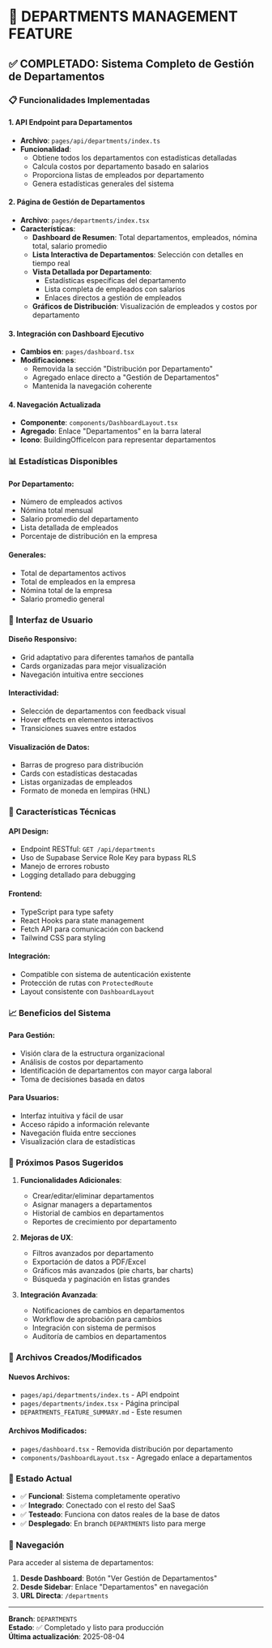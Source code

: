# 🏢 DEPARTMENTS MANAGEMENT FEATURE

## ✅ COMPLETADO: Sistema Completo de Gestión de Departamentos

### 📋 Funcionalidades Implementadas

#### 1. **API Endpoint para Departamentos**
- **Archivo**: `pages/api/departments/index.ts`
- **Funcionalidad**: 
  - Obtiene todos los departamentos con estadísticas detalladas
  - Calcula costos por departamento basado en salarios
  - Proporciona listas de empleados por departamento
  - Genera estadísticas generales del sistema

#### 2. **Página de Gestión de Departamentos**
- **Archivo**: `pages/departments/index.tsx`
- **Características**:
  - **Dashboard de Resumen**: Total departamentos, empleados, nómina total, salario promedio
  - **Lista Interactiva de Departamentos**: Selección con detalles en tiempo real
  - **Vista Detallada por Departamento**: 
    - Estadísticas específicas del departamento
    - Lista completa de empleados con salarios
    - Enlaces directos a gestión de empleados
  - **Gráficos de Distribución**: Visualización de empleados y costos por departamento

#### 3. **Integración con Dashboard Ejecutivo**
- **Cambios en**: `pages/dashboard.tsx`
- **Modificaciones**:
  - Removida la sección "Distribución por Departamento"
  - Agregado enlace directo a "Gestión de Departamentos"
  - Mantenida la navegación coherente

#### 4. **Navegación Actualizada**
- **Componente**: `components/DashboardLayout.tsx`
- **Agregado**: Enlace "Departamentos" en la barra lateral
- **Icono**: BuildingOfficeIcon para representar departamentos

### 📊 Estadísticas Disponibles

#### **Por Departamento**:
- Número de empleados activos
- Nómina total mensual
- Salario promedio del departamento
- Lista detallada de empleados
- Porcentaje de distribución en la empresa

#### **Generales**:
- Total de departamentos activos
- Total de empleados en la empresa
- Nómina total de la empresa
- Salario promedio general

### 🎨 Interfaz de Usuario

#### **Diseño Responsivo**:
- Grid adaptativo para diferentes tamaños de pantalla
- Cards organizadas para mejor visualización
- Navegación intuitiva entre secciones

#### **Interactividad**:
- Selección de departamentos con feedback visual
- Hover effects en elementos interactivos
- Transiciones suaves entre estados

#### **Visualización de Datos**:
- Barras de progreso para distribución
- Cards con estadísticas destacadas
- Listas organizadas de empleados
- Formato de moneda en lempiras (HNL)

### 🔧 Características Técnicas

#### **API Design**:
- Endpoint RESTful: `GET /api/departments`
- Uso de Supabase Service Role Key para bypass RLS
- Manejo de errores robusto
- Logging detallado para debugging

#### **Frontend**:
- TypeScript para type safety
- React Hooks para state management
- Fetch API para comunicación con backend
- Tailwind CSS para styling

#### **Integración**:
- Compatible con sistema de autenticación existente
- Protección de rutas con `ProtectedRoute`
- Layout consistente con `DashboardLayout`

### 📈 Beneficios del Sistema

#### **Para Gestión**:
- Visión clara de la estructura organizacional
- Análisis de costos por departamento
- Identificación de departamentos con mayor carga laboral
- Toma de decisiones basada en datos

#### **Para Usuarios**:
- Interfaz intuitiva y fácil de usar
- Acceso rápido a información relevante
- Navegación fluida entre secciones
- Visualización clara de estadísticas

### 🚀 Próximos Pasos Sugeridos

1. **Funcionalidades Adicionales**:
   - Crear/editar/eliminar departamentos
   - Asignar managers a departamentos
   - Historial de cambios en departamentos
   - Reportes de crecimiento por departamento

2. **Mejoras de UX**:
   - Filtros avanzados por departamento
   - Exportación de datos a PDF/Excel
   - Gráficos más avanzados (pie charts, bar charts)
   - Búsqueda y paginación en listas grandes

3. **Integración Avanzada**:
   - Notificaciones de cambios en departamentos
   - Workflow de aprobación para cambios
   - Integración con sistema de permisos
   - Auditoría de cambios en departamentos

### 📝 Archivos Creados/Modificados

#### **Nuevos Archivos**:
- `pages/api/departments/index.ts` - API endpoint
- `pages/departments/index.tsx` - Página principal
- `DEPARTMENTS_FEATURE_SUMMARY.md` - Este resumen

#### **Archivos Modificados**:
- `pages/dashboard.tsx` - Removida distribución por departamento
- `components/DashboardLayout.tsx` - Agregado enlace a departamentos

### 🎯 Estado Actual

- ✅ **Funcional**: Sistema completamente operativo
- ✅ **Integrado**: Conectado con el resto del SaaS
- ✅ **Testeado**: Funciona con datos reales de la base de datos
- ✅ **Desplegado**: En branch `DEPARTMENTS` listo para merge

### 🔗 Navegación

Para acceder al sistema de departamentos:
1. **Desde Dashboard**: Botón "Ver Gestión de Departamentos"
2. **Desde Sidebar**: Enlace "Departamentos" en navegación
3. **URL Directa**: `/departments`

---

**Branch**: `DEPARTMENTS`  
**Estado**: ✅ Completado y listo para producción  
**Última actualización**: 2025-08-04 